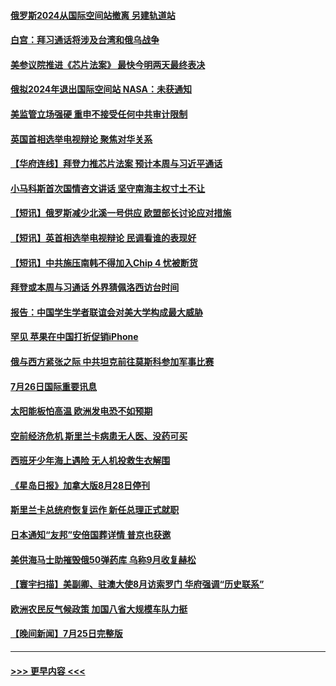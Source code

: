 #### [俄罗斯2024从国际空间站撤离 另建轨道站](../pages/prog202/a103488057.md?t=07271051) 
#### [白宫：拜习通话将涉及台湾和俄乌战争](../pages/prog202/a103487983.md?t=07271051) 
#### [美参议院推进《芯片法案》 最快今明两天最终表决](../pages/prog202/a103487960.md?t=07271051) 
#### [俄拟2024年退出国际空间站 NASA：未获通知](../pages/prog202/a103487944.md?t=07271051) 
#### [美监管立场强硬 重申不接受任何中共审计限制](../pages/prog202/a103487712.md?t=07271051) 
#### [英国首相选举电视辩论 聚焦对华关系](../pages/prog202/a103487880.md?t=07271051) 
#### [【华府连线】拜登力推芯片法案 预计本周与习近平通话](../pages/prog202/a103487874.md?t=07271051) 
#### [小马科斯首次国情咨文讲话 坚守南海主权寸土不让](../pages/prog202/a103487878.md?t=07271051) 
#### [【短讯】俄罗斯减少北溪一号供应 欧盟部长讨论应对措施](../pages/prog202/a103487876.md?t=07271051) 
#### [【短讯】英首相选举电视辩论 民调看谁的表现好](../pages/prog202/a103487872.md?t=07271051) 
#### [【短讯】中共施压南韩不得加入Chip 4 忧被断货](../pages/prog202/a103487888.md?t=07271051) 
#### [拜登或本周与习通话 外界猜佩洛西访台时间](../pages/prog202/a103487708.md?t=07271051) 
#### [报告：中国学生学者联谊会对美大学构成最大威胁](../pages/prog202/a103487631.md?t=07271051) 
#### [罕见 苹果在中国打折促销iPhone](../pages/prog202/a103487626.md?t=07271051) 
#### [俄与西方紧张之际 中共坦克前往莫斯科参加军事比赛](../pages/prog202/a103487620.md?t=07271051) 
#### [7月26日国际重要讯息](../pages/prog202/a103487591.md?t=07271051) 
#### [太阳能板怕高温 欧洲发电恐不如预期](../pages/prog202/a103487546.md?t=07271051) 
#### [空前经济危机 斯里兰卡病患无人医、没药可买](../pages/prog202/a103487535.md?t=07271051) 
#### [西班牙少年海上遇险 无人机投救生衣解围](../pages/prog202/a103487479.md?t=07271051) 
#### [《星岛日报》加拿大版8月28日停刊](../pages/prog202/a103487429.md?t=07271051) 
#### [斯里兰卡总统府恢复运作 新任总理正式就职](../pages/prog202/a103487385.md?t=07271051) 
#### [日本通知“友邦”安倍国葬详情 普京也获邀](../pages/prog202/a103487380.md?t=07271051) 
#### [美供海马士助摧毁俄50弹药库 乌称9月收复赫松](../pages/prog202/a103487414.md?t=07271051) 
#### [【寰宇扫描】美副卿、驻澳大使8月访索罗门 华府强调“历史联系”](../pages/prog202/a103487393.md?t=07271051) 
#### [欧洲农民反气候政策 加国八省大规模车队力挺](../pages/prog202/a103487395.md?t=07271051) 
#### [【晚间新闻】7月25日完整版](../pages/prog202/a103487360.md?t=07271051) 

----
#### [ >>> 更早内容 <<< ](../indexes/prog202-earlier.md)
